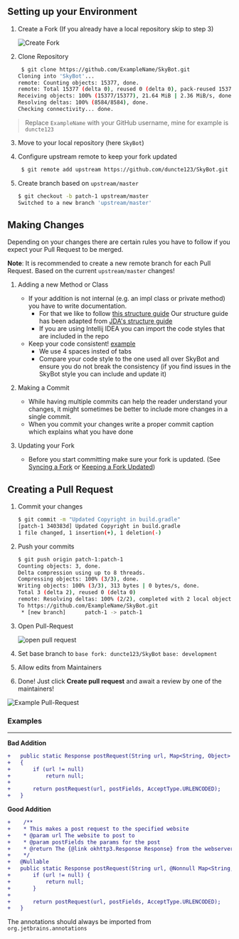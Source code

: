 ## Setting up your Environment


1. Create a Fork (If you already have a local repository skip to step 3)
    
    ![Create Fork](https://i.imgur.com/kQ9QRSO.png)

2. Clone Repository
    ```bash
     $ git clone https://github.com/ExampleName/SkyBot.git
    Cloning into 'SkyBot'...
    remote: Counting objects: 15377, done.
    remote: Total 15377 (delta 0), reused 0 (delta 0), pack-reused 15377
    Receiving objects: 100% (15377/15377), 21.64 MiB | 2.36 MiB/s, done.
    Resolving deltas: 100% (8584/8584), done.
    Checking connectivity... done.
    ```
> Replace `ExampleName` with your GitHub username, mine for example is `duncte123`

3. Move to your local repository (here `SkyBot`)

4. Configure upstream remote to keep your fork updated
    ```bash
     $ git remote add upstream https://github.com/duncte123/SkyBot.git
    ```

5. Create branch based on `upstream/master`
    ```bash
    $ git checkout -b patch-1 upstream/master
    Switched to a new branch 'upstream/master'
    ```

## Making Changes

Depending on your changes there are certain rules you have to follow if you expect
your Pull Request to be merged.

**Note**: It is recommended to create a new remote branch for each Pull Request. 
Based on the current `upstream/master` changes!

1. Adding a new Method or Class
    - If your addition is not internal (e.g. an impl class or private method) you have to write documentation.
        - For that we like to follow [this structure guide](https://github.com/DuncteBot/SkyBot/wiki/Structure-Guide#javadoc)
        Our structure guide has been adapted from [JDA's structure guide](https://github.com/DV8FromTheWorld/JDA/wiki/6%29-JDA-Structure-Guide#javadoc)
        - If you are using Intellij IDEA you can import the code styles that are included in the repo
    - Keep your code consistent! [example](#examples)
        - We use 4 spaces insted of tabs
        - Compare your code style to the one used all over SkyBot and ensure you
          do not break the consistency (if you find issues in the SkyBot style you can include and update it)

2. Making a Commit
    - While having multiple commits can help the reader understand your changes, it might sometimes be
      better to include more changes in a single commit.
    - When you commit your changes write a proper commit caption which explains what you have done

3. Updating your Fork
    - Before you start committing make sure your fork is updated.
      (See [Syncing a Fork](https://help.github.com/articles/syncing-a-fork/)
      or [Keeping a Fork Updated](https://robots.thoughtbot.com/keeping-a-github-fork-updated))

## Creating a Pull Request

1. Commit your changes
    ```bash
    $ git commit -m "Updated Copyright in build.gradle"
    [patch-1 340383d] Updated Copyright in build.gradle
    1 file changed, 1 insertion(+), 1 deletion(-)
    ```

2. Push your commits
    ```bash
    $ git push origin patch-1:patch-1
    Counting objects: 3, done.
    Delta compression using up to 8 threads.
    Compressing objects: 100% (3/3), done.
    Writing objects: 100% (3/3), 313 bytes | 0 bytes/s, done.
    Total 3 (delta 2), reused 0 (delta 0)
    remote: Resolving deltas: 100% (2/2), completed with 2 local objects.
    To https://github.com/ExampleName/SkyBot.git
     * [new branch]      patch-1 -> patch-1
    ```

3. Open Pull-Request

    ![open pull request](https://i.imgur.com/iZQNPJS.png)

4. Set base branch to 
    `base fork: duncte123/SkyBot` `base: development`

5. Allow edits from Maintainers

6. Done! Just click **Create pull request** and await a review by one of the maintainers!

![Example Pull-Request](https://i.imgur.com/0HywAuP.png)

### Examples

***
**Bad Addition**
```diff
+   public static Response postRequest(String url, Map<String, Object> postFields) 
+   {
+       if (url != null)
+           return null;
+       
+       return postRequest(url, postFields, AcceptType.URLENCODED);
+   }
```

**Good Addition**
```diff
+    /**
+    * This makes a post request to the specified website
+    * @param url The website to post to
+    * @param postFields the params for the post
+    * @return The {@link okhttp3.Response Response} from the webserver
+    */
+   @Nullable
+   public static Response postRequest(String url, @Nonnull Map<String, Object> postFields) {
+       if (url != null) {
+           return null;
+       }
+
+       return postRequest(url, postFields, AcceptType.URLENCODED);
+   }
```
The annotations should always be imported from `org.jetbrains.annotations`
